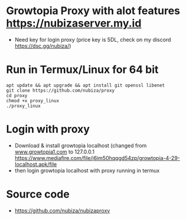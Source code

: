 # Growtopia Proxy with alot features https://nubizaserver.my.id
* Need key for login proxy (price key is 5DL, check on my discord https://dsc.gg/nubiza/)

# Run in Termux/Linux for 64 bit
```
apt update && apt upgrade && apt install git openssl libenet
git clone https://github.com/nubiza/proxy
cd proxy
chmod +x proxy_linux
./proxy_linux
```

# Login with proxy
* Download & install growtopia localhost (changed from www.growtopia1.com to 127.0.0.1
https://www.mediafire.com/file/j6im50hqqgd54zp/growtopia-4-29-localhost.apk/file
* then login growtopia localhost with proxy running in termux

# Source code
* https://github.com/nubiza/nubizaproxy
